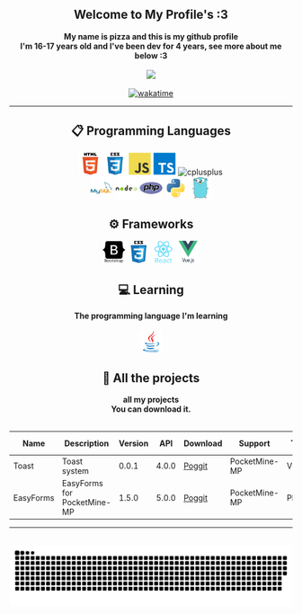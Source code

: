 <h2 align="center">
  <b>Welcome to My Profile's :3</b>
</h2>
<div align="center">
  <b>My name is pizza and this is my github profile</b><br><b>I'm 16-17 years old and I've been dev  for 4 years, see more about me below :3</b>
</div>
<br>
<a>
  <div align="center">
    <img src="https://lanyard.cnrad.dev/api/864830171635122198">
  </div>
</a>
<div align="center">

  [![wakatime](https://wakatime.com/badge/user/b79d8a73-dd49-4735-b3a3-5a15a05b02af.svg)](https://wakatime.com/@b79d8a73-dd49-4735-b3a3-5a15a05b02af)

</div>
<hr>
<h2 align="center">
  <b> 📋 Programming Languages </b>
</h2>
<div align="center">
  <img src="https://raw.githubusercontent.com/devicons/devicon/master/icons/html5/html5-original-wordmark.svg" alt="html5" width="40" height="40"/>
  <img src="https://raw.githubusercontent.com/devicons/devicon/master/icons/css3/css3-original-wordmark.svg" alt="css3" width="40" height="40"/>
  <img src="https://raw.githubusercontent.com/devicons/devicon/master/icons/javascript/javascript-original.svg" alt="javascript" width="40" height="40"/>
  <img src="https://raw.githubusercontent.com/devicons/devicon/master/icons/typescript/typescript-original.svg" alt="typescript" width="40" height="40"/>
  <img src="https://cdn.jsdelivr.net/gh/devicons/devicon/icons/cplusplus/cplusplus-original.svg" alt="cplusplus" width="40" height="40">
  <br>
  <img src="https://raw.githubusercontent.com/devicons/devicon/master/icons/mysql/mysql-original-wordmark.svg" alt="mysql" width="40" height="40"/>
  <img src="https://raw.githubusercontent.com/devicons/devicon/master/icons/nodejs/nodejs-original-wordmark.svg" alt="nodejs" width="40" height="40"/>
  <img src="https://raw.githubusercontent.com/devicons/devicon/master/icons/php/php-original.svg" alt="php" width="40" height="40"/>
  <img src="https://raw.githubusercontent.com/devicons/devicon/master/icons/python/python-original.svg" alt="python" width="40" height="40"/>
  <img src="https://raw.githubusercontent.com/devicons/devicon/master/icons/go/go-original.svg" alt="go" width="40" height="40"/>
</div>
<h2 align="center">
  <b> ⚙️ Frameworks </b>
</h2>
<div align="center">
  <img src="https://raw.githubusercontent.com/devicons/devicon/master/icons/bootstrap/bootstrap-plain-wordmark.svg" alt="bootstrap" width="40" height="40"/>
  <img src="https://raw.githubusercontent.com/devicons/devicon/master/icons/css3/css3-original-wordmark.svg" alt="css3" width="40" height="40"/>
  <img src="https://raw.githubusercontent.com/devicons/devicon/master/icons/react/react-original-wordmark.svg" alt="react" width="40" height="40"/>
  <img src="https://raw.githubusercontent.com/devicons/devicon/master/icons/vuejs/vuejs-original-wordmark.svg" alt="vuejs" width="40" height="40"/>
</div>
<h2 align="center"><b> 💻 Learning </b></h2>
<div align="center"><b>The programming language I'm learning</b></div><br>
<div align="center">
    
  <img src="https://raw.githubusercontent.com/devicons/devicon/master/icons/java/java-original.svg" alt="java" width="40" height="40"/>
</div>
<h2 align="center">
  <b> 📜 All the projects </b>
</h2>
<div align="center">
  <b>all my projects</b><br>
  <b size="12px">You can download it.</b>
</div>
<br>
<div align="center">

  | Name | Description | Version | API | Download | Support | Type | Authors | Adapted from | Release Date | Status |
  | --- | --- | --- | --- | --- | --- | --- | --- | --- | --- | --- |
  | Toast | Toast system | 0.0.1 | 4.0.0 | [Poggit](https://poggit.pmmp.io/r/199824/Toast_dev-1.phar) | PocketMine-MP | Virion | Pizza3909G | None | 01/27/2023 | Enable |
  | EasyForms | EasyForms for PocketMine-MP  | 1.5.0 | 5.0.0 | [Poggit](https://poggit.pmmp.io/r/215719/EasyForms_dev-5.phar) | PocketMine-MP | Plugins | Pizza3909G | Frago9876543210 | 07/11/2023 | Enable |

</div>
<hr>
<br clear="both">
<div align="center">
  <img src="https://raw.githubusercontent.com/pizza3909g/pizza3909g/output/snake.svg" alt="Snake animation"/>
</div>

